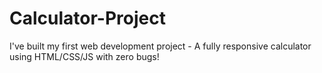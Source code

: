 # Calculator-Project
I've built my first web development project - A fully responsive calculator using HTML/CSS/JS with zero bugs!

